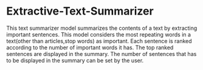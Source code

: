 # Extractive-Text-Summarizer
This text summarizer model summarizes the contents of a text by extracting important sentences.
This model considers the most repeating words in a text(other than articles,stop words) as important.
Each sentence is ranked according to the number of important words it has.
The top ranked sentences are displayed in the summary.
The number of sentences that has to be displayed in the summary can be set by the user.
